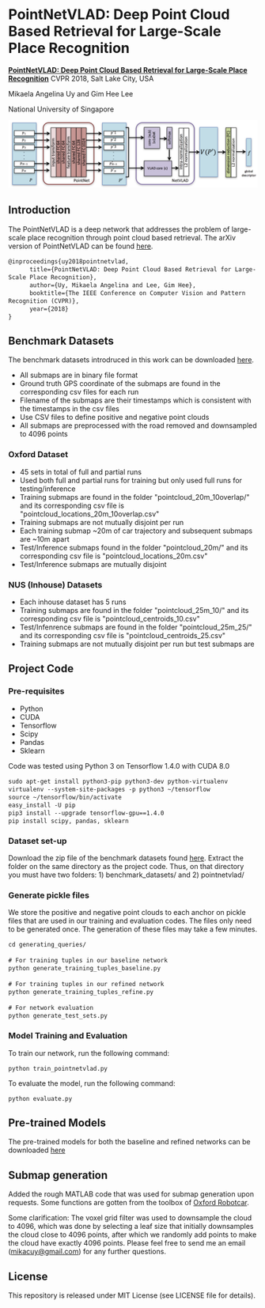# PointNetVLAD: Deep Point Cloud Based Retrieval for Large-Scale Place Recognition
**[PointNetVLAD: Deep Point Cloud Based Retrieval for Large-Scale Place Recognition](https://arxiv.org/abs/1804.03492)** CVPR 2018, Salt Lake City, USA

Mikaela Angelina Uy and Gim Hee Lee

National University of Singapore

![pic-network](network_architecture4.png)

## Introduction
The PointNetVLAD is a deep network that addresses the problem of large-scale place recognition through point cloud based retrieval. The arXiv version of PointNetVLAD can be found [here](https://arxiv.org/abs/1804.03492).
```
@inproceedings{uy2018pointnetvlad,
      title={PointNetVLAD: Deep Point Cloud Based Retrieval for Large-Scale Place Recognition},
      author={Uy, Mikaela Angelina and Lee, Gim Hee},
      booktitle={The IEEE Conference on Computer Vision and Pattern Recognition (CVPR)},
      year={2018}
}
```
## Benchmark Datasets
The benchmark datasets introdruced in this work can be downloaded [here](https://drive.google.com/open?id=1Wn1Lvvk0oAkwOUwR0R6apbrekdXAUg7D).
* All submaps are in binary file format
* Ground truth GPS coordinate of the submaps are found in the corresponding csv files for each run
* Filename of the submaps are their timestamps which is consistent with the timestamps in the csv files
* Use CSV files to define positive and negative point clouds
* All submaps are preprocessed with the road removed and downsampled to 4096 points

### Oxford Dataset
* 45 sets in total of full and partial runs
* Used both full and partial runs for training but only used full runs for testing/inference
* Training submaps are found in the folder "pointcloud_20m_10overlap/" and its corresponding csv file is "pointcloud_locations_20m_10overlap.csv"
* Training submaps are not mutually disjoint per run
* Each training submap ~20m of car trajectory and subsequent submaps are ~10m apart
* Test/Inference submaps found in the folder "pointcloud_20m/" and its corresponding csv file is "pointcloud_locations_20m.csv"
* Test/Inference submaps are mutually disjoint

### NUS (Inhouse) Datasets

* Each inhouse dataset has 5 runs
* Training submaps are found in the folder "pointcloud_25m_10/" and its corresponding csv file is "pointcloud_centroids_10.csv"
* Test/Infenrence submaps are found in the folder "pointcloud_25m_25/" and its corresponding csv file is "pointcloud_centroids_25.csv"
* Training submaps are not mutually disjoint per run but test submaps are

## Project Code

### Pre-requisites
* Python
* CUDA
* Tensorflow 
* Scipy
* Pandas
* Sklearn

Code was tested using Python 3 on Tensorflow 1.4.0 with CUDA 8.0

```
sudo apt-get install python3-pip python3-dev python-virtualenv
virtualenv --system-site-packages -p python3 ~/tensorflow
source ~/tensorflow/bin/activate
easy_install -U pip
pip3 install --upgrade tensorflow-gpu==1.4.0
pip install scipy, pandas, sklearn
```
### Dataset set-up
Download the zip file of the benchmark datasets found [here](https://drive.google.com/open?id=1rflmyfZ1v9cGGH0RL4qXRrKhg-8A-U9q). Extract the folder on the same directory as the project code. Thus, on that directory you must have two folders: 1) benchmark_datasets/ and 2) pointnetvlad/

### Generate pickle files
We store the positive and negative point clouds to each anchor on pickle files that are used in our training and evaluation codes. The files only need to be generated once. The generation of these files may take a few minutes.

```
cd generating_queries/ 

# For training tuples in our baseline network
python generate_training_tuples_baseline.py

# For training tuples in our refined network
python generate_training_tuples_refine.py

# For network evaluation
python generate_test_sets.py
```

### Model Training and Evaluation
To train our network, run the following command:
```
python train_pointnetvlad.py
```
To evaluate the model, run the following command:
```
python evaluate.py
```

## Pre-trained Models
The pre-trained models for both the baseline and refined networks can be downloaded [here](https://drive.google.com/open?id=1wYsJmfd2yfbK9DHjFHwEeU1a_x35od61)

## Submap generation
Added the rough MATLAB code that was used for submap generation upon requests. Some functions are gotten from the toolbox of [Oxford Robotcar](https://robotcar-dataset.robots.ox.ac.uk/).

Some clarification: The voxel grid filter was used to downsample the cloud to 4096, which was done by selecting a leaf size that initially downsamples the cloud close to 4096 points, after which we randomly add points to make the cloud have exactly 4096 points. Please feel free to send me an email (mikacuy@gmail.com) for any further questions.

## License
This repository is released under MIT License (see LICENSE file for details).
